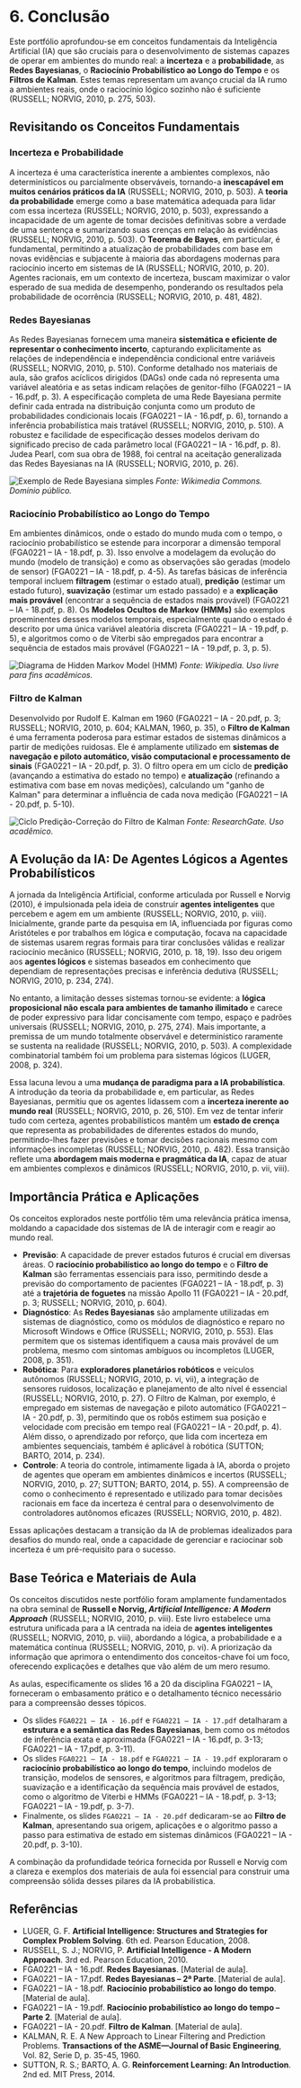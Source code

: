 # 6. Conclusão 

Este portfólio aprofundou-se em conceitos fundamentais da Inteligência Artificial (IA) que são cruciais para o desenvolvimento de sistemas capazes de operar em ambientes do mundo real: a **incerteza** e a **probabilidade**, as **Redes Bayesianas**, o **Raciocínio Probabilístico ao Longo do Tempo** e os **Filtros de Kalman**. Estes temas representam um avanço crucial da IA rumo a ambientes reais, onde o raciocínio lógico sozinho não é suficiente (RUSSELL; NORVIG, 2010, p. 275, 503).

## Revisitando os Conceitos Fundamentais

### Incerteza e Probabilidade
A incerteza é uma característica inerente a ambientes complexos, não determinísticos ou parcialmente observáveis, tornando-a **inescapável em muitos cenários práticos da IA** (RUSSELL; NORVIG, 2010, p. 503). A **teoria da probabilidade** emerge como a base matemática adequada para lidar com essa incerteza (RUSSELL; NORVIG, 2010, p. 503), expressando a incapacidade de um agente de tomar decisões definitivas sobre a verdade de uma sentença e sumarizando suas crenças em relação às evidências (RUSSELL; NORVIG, 2010, p. 503). O **Teorema de Bayes**, em particular, é fundamental, permitindo a atualização de probabilidades com base em novas evidências e subjacente à maioria das abordagens modernas para raciocínio incerto em sistemas de IA (RUSSELL; NORVIG, 2010, p. 20). Agentes racionais, em um contexto de incerteza, buscam maximizar o valor esperado de sua medida de desempenho, ponderando os resultados pela probabilidade de ocorrência (RUSSELL; NORVIG, 2010, p. 481, 482).

### Redes Bayesianas
As Redes Bayesianas fornecem uma maneira **sistemática e eficiente de representar o conhecimento incerto**, capturando explicitamente as relações de independência e independência condicional entre variáveis (RUSSELL; NORVIG, 2010, p. 510). Conforme detalhado nos materiais de aula, são grafos acíclicos dirigidos (DAGs) onde cada nó representa uma variável aleatória e as setas indicam relações de genitor-filho (FGA0221 – IA - 16.pdf, p. 3). A especificação completa de uma Rede Bayesiana permite definir cada entrada na distribuição conjunta como um produto de probabilidades condicionais locais (FGA0221 – IA - 16.pdf, p. 6), tornando a inferência probabilística mais tratável (RUSSELL; NORVIG, 2010, p. 510). A robustez e facilidade de especificação desses modelos derivam do significado preciso de cada parâmetro local (FGA0221 – IA - 16.pdf, p. 8). Judea Pearl, com sua obra de 1988, foi central na aceitação generalizada das Redes Bayesianas na IA (RUSSELL; NORVIG, 2010, p. 26).

![Exemplo de Rede Bayesiana simples](https://upload.wikimedia.org/wikipedia/commons/6/6b/SimpleBayesNet.svg)
*Fonte: Wikimedia Commons. Domínio público.*

### Raciocínio Probabilístico ao Longo do Tempo
Em ambientes dinâmicos, onde o estado do mundo muda com o tempo, o raciocínio probabilístico se estende para incorporar a dimensão temporal (FGA0221 – IA - 18.pdf, p. 3). Isso envolve a modelagem da evolução do mundo (modelo de transição) e como as observações são geradas (modelo de sensor) (FGA0221 – IA - 18.pdf, p. 4-5). As tarefas básicas de inferência temporal incluem **filtragem** (estimar o estado atual), **predição** (estimar um estado futuro), **suavização** (estimar um estado passado) e a **explicação mais provável** (encontrar a sequência de estados mais provável) (FGA0221 – IA - 18.pdf, p. 8). Os **Modelos Ocultos de Markov (HMMs)** são exemplos proeminentes desses modelos temporais, especialmente quando o estado é descrito por uma única variável aleatória discreta (FGA0221 – IA - 19.pdf, p. 5), e algoritmos como o de Viterbi são empregados para encontrar a sequência de estados mais provável (FGA0221 – IA - 19.pdf, p. 3, p. 5).

![Diagrama de Hidden Markov Model (HMM)](https://upload.wikimedia.org/wikipedia/commons/8/8d/HiddenMarkovModel.svg)
*Fonte: Wikipedia. Uso livre para fins acadêmicos.*

### Filtro de Kalman
Desenvolvido por Rudolf E. Kalman em 1960 (FGA0221 – IA - 20.pdf, p. 3; RUSSELL; NORVIG, 2010, p. 604; KALMAN, 1960, p. 35), o **Filtro de Kalman** é uma ferramenta poderosa para estimar estados de sistemas dinâmicos a partir de medições ruidosas. Ele é amplamente utilizado em **sistemas de navegação e piloto automático, visão computacional e processamento de sinais** (FGA0221 – IA - 20.pdf, p. 3). O filtro opera em um ciclo de **predição** (avançando a estimativa do estado no tempo) e **atualização** (refinando a estimativa com base em novas medições), calculando um "ganho de Kalman" para determinar a influência de cada nova medição (FGA0221 – IA - 20.pdf, p. 5-10).

![Ciclo Predição-Correção do Filtro de Kalman](https://www.researchgate.net/profile/Marc-Pollefeys/publication/242369888/figure/fig5/AS:340885857607690@1457979649642/The-Predict-Correct-Cycle-of-the-Kalman-Filter-Algorithm.png)
*Fonte: ResearchGate. Uso acadêmico.*

## A Evolução da IA: De Agentes Lógicos a Agentes Probabilísticos

A jornada da Inteligência Artificial, conforme articulada por Russell e Norvig (2010), é impulsionada pela ideia de construir **agentes inteligentes** que percebem e agem em um ambiente (RUSSELL; NORVIG, 2010, p. viii). Inicialmente, grande parte da pesquisa em IA, influenciada por figuras como Aristóteles e por trabalhos em lógica e computação, focava na capacidade de sistemas usarem regras formais para tirar conclusões válidas e realizar raciocínio mecânico (RUSSELL; NORVIG, 2010, p. 18, 19). Isso deu origem aos **agentes lógicos** e sistemas baseados em conhecimento que dependiam de representações precisas e inferência dedutiva (RUSSELL; NORVIG, 2010, p. 234, 274).

No entanto, a limitação desses sistemas tornou-se evidente: a **lógica proposicional não escala para ambientes de tamanho ilimitado** e carece de poder expressivo para lidar concisamente com tempo, espaço e padrões universais (RUSSELL; NORVIG, 2010, p. 275, 274). Mais importante, a premissa de um mundo totalmente observável e determinístico raramente se sustenta na realidade (RUSSELL; NORVIG, 2010, p. 503). A complexidade combinatorial também foi um problema para sistemas lógicos (LUGER, 2008, p. 324).

Essa lacuna levou a uma **mudança de paradigma para a IA probabilística**. A introdução da teoria da probabilidade e, em particular, as Redes Bayesianas, permitiu que os agentes lidassem com a **incerteza inerente ao mundo real** (RUSSELL; NORVIG, 2010, p. 26, 510). Em vez de tentar inferir tudo com certeza, agentes probabilísticos mantêm um **estado de crença** que representa as probabilidades de diferentes estados do mundo, permitindo-lhes fazer previsões e tomar decisões racionais mesmo com informações incompletas (RUSSELL; NORVIG, 2010, p. 482). Essa transição reflete uma **abordagem mais moderna e pragmática da IA**, capaz de atuar em ambientes complexos e dinâmicos (RUSSELL; NORVIG, 2010, p. vii, viii).

## Importância Prática e Aplicações

Os conceitos explorados neste portfólio têm uma relevância prática imensa, moldando a capacidade dos sistemas de IA de interagir com e reagir ao mundo real.

*   **Previsão**: A capacidade de prever estados futuros é crucial em diversas áreas. O **raciocínio probabilístico ao longo do tempo** e o **Filtro de Kalman** são ferramentas essenciais para isso, permitindo desde a previsão do comportamento de pacientes (FGA0221 – IA - 18.pdf, p. 3) até a **trajetória de foguetes** na missão Apollo 11 (FGA0221 – IA - 20.pdf, p. 3; RUSSELL; NORVIG, 2010, p. 604).
*   **Diagnóstico**: As **Redes Bayesianas** são amplamente utilizadas em sistemas de diagnóstico, como os módulos de diagnóstico e reparo no Microsoft Windows e Office (RUSSELL; NORVIG, 2010, p. 553). Elas permitem que os sistemas identifiquem a causa mais provável de um problema, mesmo com sintomas ambíguos ou incompletos (LUGER, 2008, p. 351).
*   **Robótica**: Para **exploradores planetários robóticos** e veículos autônomos (RUSSELL; NORVIG, 2010, p. vi, vii), a integração de sensores ruidosos, localização e planejamento de alto nível é essencial (RUSSELL; NORVIG, 2010, p. 27). O Filtro de Kalman, por exemplo, é empregado em sistemas de navegação e piloto automático (FGA0221 – IA - 20.pdf, p. 3), permitindo que os robôs estimem sua posição e velocidade com precisão em tempo real (FGA0221 – IA - 20.pdf, p. 4). Além disso, o aprendizado por reforço, que lida com incerteza em ambientes sequenciais, também é aplicável à robótica (SUTTON; BARTO, 2014, p. 234).
*   **Controle**: A teoria do controle, intimamente ligada à IA, aborda o projeto de agentes que operam em ambientes dinâmicos e incertos (RUSSELL; NORVIG, 2010, p. 27; SUTTON; BARTO, 2014, p. 55). A compreensão de como o conhecimento é representado e utilizado para tomar decisões racionais em face da incerteza é central para o desenvolvimento de controladores autônomos eficazes (RUSSELL; NORVIG, 2010, p. 482).

Essas aplicações destacam a transição da IA de problemas idealizados para desafios do mundo real, onde a capacidade de gerenciar e raciocinar sob incerteza é um pré-requisito para o sucesso.

## Base Teórica e Materiais de Aula

Os conceitos discutidos neste portfólio foram amplamente fundamentados na obra seminal de **Russell e Norvig, *Artificial Intelligence: A Modern Approach*** (RUSSELL; NORVIG, 2010, p. viii). Este livro estabelece uma estrutura unificada para a IA centrada na ideia de **agentes inteligentes** (RUSSELL; NORVIG, 2010, p. viii), abordando a lógica, a probabilidade e a matemática contínua (RUSSELL; NORVIG, 2010, p. vi). A priorização da informação que aprimora o entendimento dos conceitos-chave foi um foco, oferecendo explicações e detalhes que vão além de um mero resumo.

As aulas, especificamente os slides 16 a 20 da disciplina FGA0221 – IA, forneceram o embasamento prático e o detalhamento técnico necessário para a compreensão desses tópicos.
*   Os slides `FGA0221 – IA - 16.pdf` e `FGA0221 – IA - 17.pdf` detalharam a **estrutura e a semântica das Redes Bayesianas**, bem como os métodos de inferência exata e aproximada (FGA0221 – IA - 16.pdf, p. 3-13; FGA0221 – IA - 17.pdf, p. 3-11).
*   Os slides `FGA0221 – IA - 18.pdf` e `FGA0221 – IA - 19.pdf` exploraram o **raciocínio probabilístico ao longo do tempo**, incluindo modelos de transição, modelos de sensores, e algoritmos para filtragem, predição, suavização e a identificação da sequência mais provável de estados, como o algoritmo de Viterbi e HMMs (FGA0221 – IA - 18.pdf, p. 3-13; FGA0221 – IA - 19.pdf, p. 3-7).
*   Finalmente, os slides `FGA0221 – IA - 20.pdf` dedicaram-se ao **Filtro de Kalman**, apresentando sua origem, aplicações e o algoritmo passo a passo para estimativa de estado em sistemas dinâmicos (FGA0221 – IA - 20.pdf, p. 3-10).

A combinação da profundidade teórica fornecida por Russell e Norvig com a clareza e exemplos dos materiais de aula foi essencial para construir uma compreensão sólida desses pilares da IA probabilística.

## Referências

*   LUGER, G. F. **Artificial Intelligence: Structures and Strategies for Complex Problem Solving**. 6th ed. Pearson Education, 2008.
*   RUSSELL, S. J.; NORVIG, P. **Artificial Intelligence - A Modern Approach**. 3rd ed. Pearson Education, 2010.
*   FGA0221 – IA - 16.pdf. **Redes Bayesianas**. [Material de aula].
*   FGA0221 – IA - 17.pdf. **Redes Bayesianas – 2ª Parte**. [Material de aula].
*   FGA0221 – IA - 18.pdf. **Raciocínio probabilístico ao longo do tempo**. [Material de aula].
*   FGA0221 – IA - 19.pdf. **Raciocínio probabilístico ao longo do tempo – Parte 2**. [Material de aula].
*   FGA0221 – IA - 20.pdf. **Filtro de Kalman**. [Material de aula].
*   KALMAN, R. E. A New Approach to Linear Filtering and Prediction Problems. **Transactions of the ASME—Journal of Basic Engineering**, Vol. 82, Serie D, p. 35-45, 1960.
*   SUTTON, R. S.; BARTO, A. G. **Reinforcement Learning: An Introduction**. 2nd ed. MIT Press, 2014.